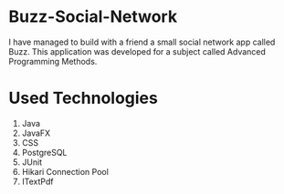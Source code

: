 # Buzz-Social-Network

I have managed to build with a friend a small social network app called Buzz. This application was developed for a subject called Advanced Programming Methods.

# Used Technologies
1) Java
2) JavaFX
3) CSS
4) PostgreSQL
5) JUnit
6) Hikari Connection Pool
7) ITextPdf

